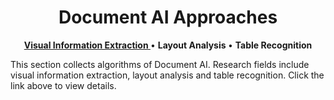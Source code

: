 <h1 align="center"> Document AI Approaches </h1>

<p align="center">
   <strong><a href="./approaches_vie.md">Visual Information Extraction </a></strong> •
   <strong>Layout Analysis </a></strong> •
   <strong>Table Recognition </a></strong>
</p>

This section collects algorithms of Document AI. Research fields include visual information extraction, layout analysis and table recognition. Click the link above to view details.
